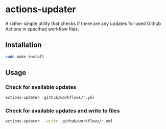# actions-updater

A rather simple utility that checks if there are any updates for used Github Actions in specified workflow files.

## Installation

```sh
sudo make install
```

## Usage

### Check for available updates
```sh
actions-updater .github/workflows/*.yml
```

### Check for available updates and write to files
```sh
actions-updater --write .github/workflows/*.yml
```
